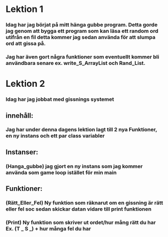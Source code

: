 # Lektion 1

### Idag har jag börjat på mitt hänga gubbe program. Detta gorde jag genom att bygga ett program som kan läsa ett random ord utifrån en fil detta kommer jag sedan använda för att slumpa ord att gissa på.

### Jag har även gort några funktioner som eventuellt kommer bli användbara senare ex. write_S_ArrayList och Rand_List.

# Lektion 2

### Idag har jag jobbat med gissnings systemet 

## innehåll:

### Jag har under denna dagens lektion lagt till 2 nya Funktioner, en ny instans och ett par class variabler

## Instanser:

### (Hanga_gubbe) jag gjort en ny instans som jag kommer använda som game loop istället för min main

## Funktioner:

### (Rätt_Eller_Fel) Ny funktion som räknarut om en gissning är rätt eller fel soc sedan skickar datan vidare till print funktionen

### (Print) Ny funktion som skriver ut ordet/hur mång rätt du har Ex. (T _ S _)  + hur många fel du har
